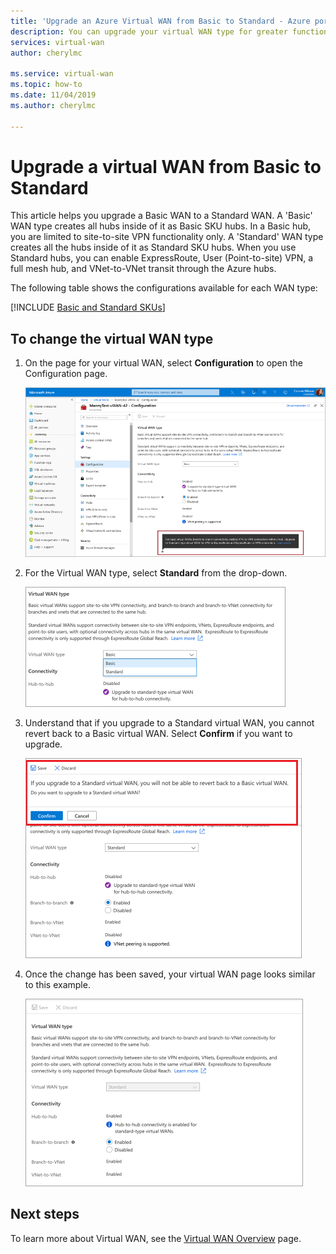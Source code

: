 ```yaml
---
title: 'Upgrade an Azure Virtual WAN from Basic to Standard - Azure portal | Microsoft Docs'
description: You can upgrade your virtual WAN type for greater functionality.
services: virtual-wan
author: cherylmc

ms.service: virtual-wan
ms.topic: how-to
ms.date: 11/04/2019
ms.author: cherylmc

---
```


# Upgrade a virtual WAN from Basic to Standard

This article helps you upgrade a Basic WAN to a Standard WAN. A 'Basic' WAN type creates all hubs inside of it as Basic SKU hubs. In a Basic hub, you are limited to site-to-site VPN functionality only. A 'Standard' WAN type creates all the hubs inside of it as Standard SKU hubs. When you use Standard hubs, you can enable ExpressRoute, User (Point-to-site) VPN, a full mesh hub, and VNet-to-VNet transit through the Azure hubs.

The following table shows the configurations available for each WAN type:

[!INCLUDE [Basic and Standard SKUs](../../includes/virtual-wan-standard-basic-include.md)]

## To change the virtual WAN type

1. On the page for your virtual WAN, select **Configuration** to open the Configuration page.

   ![Screenshot that shows the "Configuration" page with an information text box about upgrading to a Standard-type virtual WAN highlighted on the bottom.](./media/upgrade-virtual-wan/1.png)
2. For the Virtual WAN type, select **Standard** from the drop-down.

   ![Screenshot that shows the "Virtual WAN type" drop-down menu.](./media/upgrade-virtual-wan/2.png)
3. Understand that if you upgrade to a Standard virtual WAN, you cannot revert back to a Basic virtual WAN. Select **Confirm** if you want to upgrade.

   ![Screenshot that shows the "upgrade confirmation" dialog.](./media/upgrade-virtual-wan/4.png)
4. Once the change has been saved, your virtual WAN page looks similar to this example.

   ![Virtual WAN diagram](./media/upgrade-virtual-wan/5.png)

## Next steps

To learn more about Virtual WAN, see the [Virtual WAN Overview](virtual-wan-about.md) page.